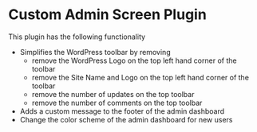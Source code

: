 # Custom Admin Screen Plugin

This plugin has the following functionality

* Simplifies the WordPress toolbar by removing
  * remove the WordPress Logo on the top left hand corner of the toolbar
  * remove the Site Name and Logo on the top left hand corner of the toolbar
  * remove the number of updates on the top toolbar
  * remove the number of comments on the top toolbar
* Adds a custom message to the footer of the admin dashboard
* Change the color scheme of the admin dashboard for new users
